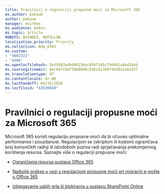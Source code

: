 ```yaml
---
title: Pravilnici o regulaciji propusne moći za Microsoft 365
ms.author: pebaum
author: pebaum
manager: mnirkhe
ms.audience: Admin
ms.topic: article
ROBOTS: NOINDEX, NOFOLLOW
localization_priority: Priority
ms.collection: Adm_O365
ms.custom:
- "9002322"
- "4506"
ms.openlocfilehash: 5e35683adb690236ec8f673d5c7b6b01a0a428eb
ms.sourcegitcommit: 6ecb6fcbd738b8896c5d616130074438a1a6e357
ms.translationtype: HT
ms.contentlocale: hr-HR
ms.lasthandoff: 04/16/2020
ms.locfileid: "43530030"
---
```

# <a name="microsoft-365-throttle-policies"></a>Pravilnici o regulaciji propusne moći za Microsoft 365

Microsoft 365 koristi regulaciju propusne moći da bi očuvao optimalne performanse i pouzdanost. Regulacijom se (skriptom ili kodom) ograničava broj korisničkih radnji ili istodobnih poziva radi sprječavanja prekomjernog korištenja resursa. Saznajte više o regulaciji propusne moći:

- [Ograničenja resursa sustava Office 365](https://docs.microsoft.com/office365/Enterprise/office-365-resource-limits)

- [Najbolje prakse u vezi s regulacijom propusne moći pri migraciji e-pošte u Office 365](https://docs.microsoft.com/exchange/mailbox-migration/office-365-migration-best-practices#office-365-throttling)

- [Izbjegavanje uskih grla ili blokiranja u sustavu SharePoint Online](https://docs.microsoft.com/sharepoint/dev/general-development/how-to-avoid-getting-throttled-or-blocked-in-sharepoint-online)
